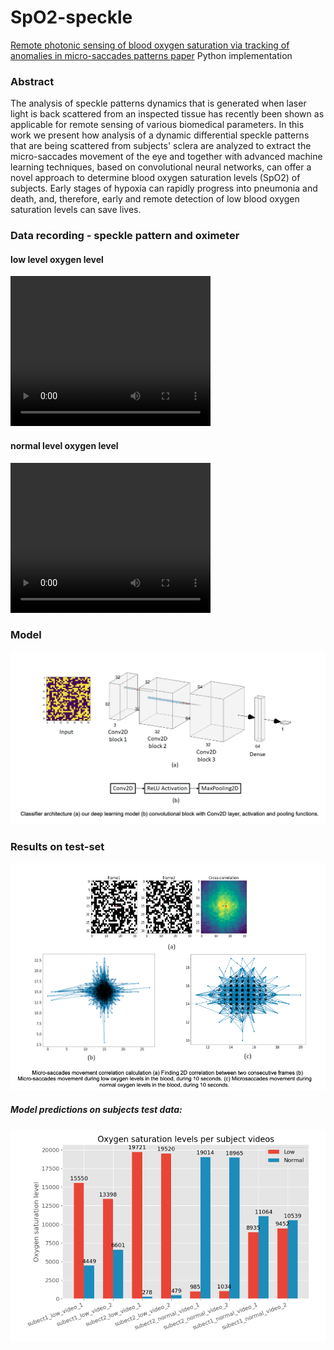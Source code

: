 # SpO2-speckle
[Remote photonic sensing of blood oxygen saturation via tracking of anomalies in micro-saccades patterns paper]() Python implementation

### Abstract
The analysis of speckle patterns dynamics that is generated when laser light is back scattered from an
inspected tissue has recently been shown as applicable for remote sensing of various biomedical parameters. In this
work we present how analysis of a dynamic differential speckle patterns that are being scattered from subjects&#39;
sclera are analyzed to extract the micro-saccades movement of the eye and together with advanced machine learning
techniques, based on convolutional neural networks, can offer a novel approach to determine blood oxygen
saturation levels (SpO2) of subjects. Early stages of hypoxia can rapidly progress into pneumonia and death, and,
therefore, early and remote detection of low blood oxygen saturation levels can save lives.

### Data recording - speckle pattern and oximeter
#### low level oxygen level
<video width="320" height="240" controls>
  <source src="low_oxygen_level.mp4" type="video/mp4">
</video>

#### normal level oxygen level
<video width="320" height="240" controls>
  <source src="normal_oxygen_level.mp4" type="video/mp4">
</video>

### Model
![model architecture](model.png)

### Results on test-set
![Micro-saccades movement correlation calculation](results1.png)

##### Model predictions on subjects test data:
![. Model training graph and results](results2.png)

